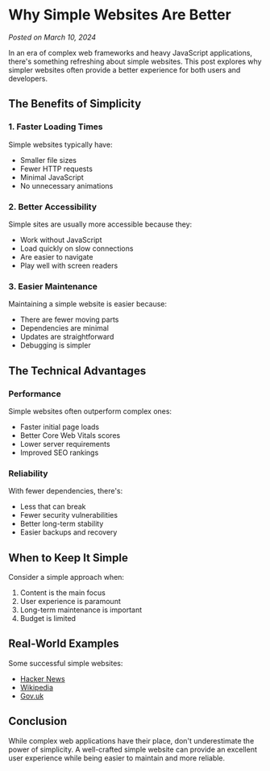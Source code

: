 # Why Simple Websites Are Better

*Posted on March 10, 2024*

In an era of complex web frameworks and heavy JavaScript applications, there's something refreshing about simple websites. This post explores why simpler websites often provide a better experience for both users and developers.

## The Benefits of Simplicity

### 1. Faster Loading Times
Simple websites typically have:
- Smaller file sizes
- Fewer HTTP requests
- Minimal JavaScript
- No unnecessary animations

### 2. Better Accessibility
Simple sites are usually more accessible because they:
- Work without JavaScript
- Load quickly on slow connections
- Are easier to navigate
- Play well with screen readers

### 3. Easier Maintenance
Maintaining a simple website is easier because:
- There are fewer moving parts
- Dependencies are minimal
- Updates are straightforward
- Debugging is simpler

## The Technical Advantages

### Performance
Simple websites often outperform complex ones:
- Faster initial page loads
- Better Core Web Vitals scores
- Lower server requirements
- Improved SEO rankings

### Reliability
With fewer dependencies, there's:
- Less that can break
- Fewer security vulnerabilities
- Better long-term stability
- Easier backups and recovery

## When to Keep It Simple

Consider a simple approach when:
1. Content is the main focus
2. User experience is paramount
3. Long-term maintenance is important
4. Budget is limited

## Real-World Examples

Some successful simple websites:
- [Hacker News](https://news.ycombinator.com/)
- [Wikipedia](https://www.wikipedia.org/)
- [Gov.uk](https://www.gov.uk/)

## Conclusion

While complex web applications have their place, don't underestimate the power of simplicity. A well-crafted simple website can provide an excellent user experience while being easier to maintain and more reliable. 